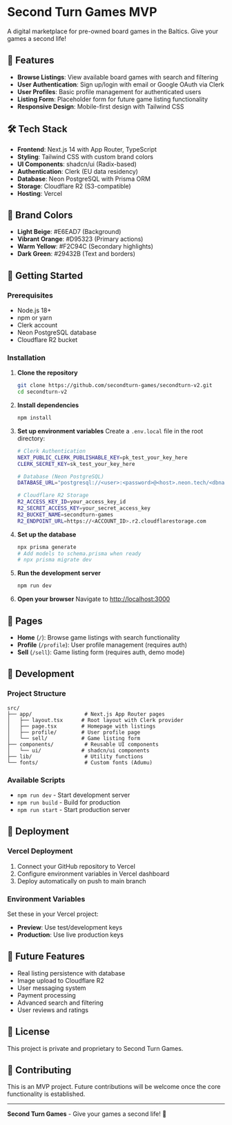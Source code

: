 # Second Turn Games MVP

A digital marketplace for pre-owned board games in the Baltics. Give your games a second life!

## 🚀 Features

- **Browse Listings**: View available board games with search and filtering
- **User Authentication**: Sign up/login with email or Google OAuth via Clerk
- **User Profiles**: Basic profile management for authenticated users
- **Listing Form**: Placeholder form for future game listing functionality
- **Responsive Design**: Mobile-first design with Tailwind CSS

## 🛠️ Tech Stack

- **Frontend**: Next.js 14 with App Router, TypeScript
- **Styling**: Tailwind CSS with custom brand colors
- **UI Components**: shadcn/ui (Radix-based)
- **Authentication**: Clerk (EU data residency)
- **Database**: Neon PostgreSQL with Prisma ORM
- **Storage**: Cloudflare R2 (S3-compatible)
- **Hosting**: Vercel

## 🎨 Brand Colors

- **Light Beige**: #E6EAD7 (Background)
- **Vibrant Orange**: #D95323 (Primary actions)
- **Warm Yellow**: #F2C94C (Secondary highlights)
- **Dark Green**: #29432B (Text and borders)

## 🚀 Getting Started

### Prerequisites

- Node.js 18+ 
- npm or yarn
- Clerk account
- Neon PostgreSQL database
- Cloudflare R2 bucket

### Installation

1. **Clone the repository**
   ```bash
   git clone https://github.com/secondturn-games/secondturn-v2.git
   cd secondturn-v2
   ```

2. **Install dependencies**
   ```bash
   npm install
   ```

3. **Set up environment variables**
   Create a `.env.local` file in the root directory:
   ```bash
   # Clerk Authentication
   NEXT_PUBLIC_CLERK_PUBLISHABLE_KEY=pk_test_your_key_here
   CLERK_SECRET_KEY=sk_test_your_key_here
   
   # Database (Neon PostgreSQL)
   DATABASE_URL="postgresql://<user>:<password>@<host>.neon.tech/<dbname>?sslmode=require"
   
   # Cloudflare R2 Storage
   R2_ACCESS_KEY_ID=your_access_key_id
   R2_SECRET_ACCESS_KEY=your_secret_access_key
   R2_BUCKET_NAME=secondturn-games
   R2_ENDPOINT_URL=https://<ACCOUNT_ID>.r2.cloudflarestorage.com
   ```

4. **Set up the database**
   ```bash
   npx prisma generate
   # Add models to schema.prisma when ready
   # npx prisma migrate dev
   ```

5. **Run the development server**
   ```bash
   npm run dev
   ```

6. **Open your browser**
   Navigate to [http://localhost:3000](http://localhost:3000)

## 📱 Pages

- **Home** (`/`): Browse game listings with search functionality
- **Profile** (`/profile`): User profile management (requires auth)
- **Sell** (`/sell`): Game listing form (requires auth, demo mode)

## 🔧 Development

### Project Structure

```
src/
├── app/                 # Next.js App Router pages
│   ├── layout.tsx      # Root layout with Clerk provider
│   ├── page.tsx        # Homepage with listings
│   ├── profile/        # User profile page
│   └── sell/           # Game listing form
├── components/          # Reusable UI components
│   └── ui/             # shadcn/ui components
├── lib/                 # Utility functions
└── fonts/               # Custom fonts (Adumu)
```

### Available Scripts

- `npm run dev` - Start development server
- `npm run build` - Build for production
- `npm run start` - Start production server

## 🚀 Deployment

### Vercel Deployment

1. Connect your GitHub repository to Vercel
2. Configure environment variables in Vercel dashboard
3. Deploy automatically on push to main branch

### Environment Variables

Set these in your Vercel project:
- **Preview**: Use test/development keys
- **Production**: Use live production keys

## 🔮 Future Features

- Real listing persistence with database
- Image upload to Cloudflare R2
- User messaging system
- Payment processing
- Advanced search and filtering
- User reviews and ratings

## 📄 License

This project is private and proprietary to Second Turn Games.

## 🤝 Contributing

This is an MVP project. Future contributions will be welcome once the core functionality is established.

---

**Second Turn Games** - Give your games a second life! 🎲
